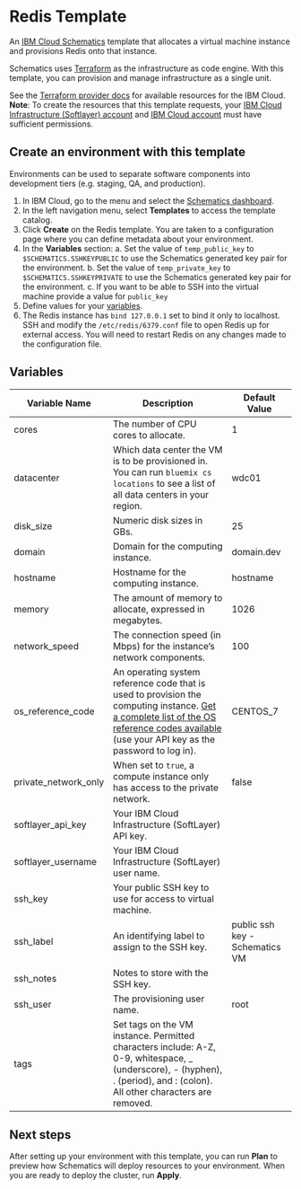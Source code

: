 # Redis Template

An [IBM Cloud Schematics](https://console.bluemix.net/docs/services/schematics/index.html) template that allocates a virtual machine instance and provisions Redis onto that instance.

Schematics uses [Terraform](https://www.terraform.io/) as the infrastructure as code engine. With this template, you can provision and manage infrastructure as a single unit.

See the [Terraform provider docs](https://ibm-bluemix.github.io/tf-ibm-docs/) for available resources for the IBM Cloud. **Note**: To create the resources that this template requests, your [IBM Cloud Infrastructure (Softlayer) account](https://console.bluemix.net/docs/iam/mnginfra.html#managing-infrastructure-access) and [IBM Cloud account](https://console.bluemix.net/docs/iam/mngiam.html#iammanidaccser) must have sufficient permissions.

## Create an environment with this template

Environments can be used to separate software components into development tiers (e.g. staging, QA, and production).

1. In IBM Cloud, go to the menu and select the [Schematics dashboard](https://console.bluemix.net/schematics).
2. In the left navigation menu, select **Templates** to access the template catalog.
3. Click **Create** on the Redis template. You are taken to a configuration page where you can define metadata about your environment.
4. In the **Variables** section:
  a. Set the value of `temp_public_key` to `$SCHEMATICS.SSHKEYPUBLIC` to use the Schematics generated key pair for the environment.
  b. Set the value of `temp_private_key` to `$SCHEMATICS.SSHKEYPRIVATE` to use the Schematics generated key pair for the environment.
  c. If you want to be able to SSH into the virtual machine provide a value for `public_key`
5. Define values for your [variables](#variables).
6. The Redis instance has `bind 127.0.0.1` set to bind it only to localhost. SSH and modify the `/etc/redis/6379.conf` file to open Redis up for external access. You will need to restart Redis on any changes made to the configuration file.

## Variables

|Variable Name|Description|Default Value|
|-------------|-----------|-------------|
|cores|The number of CPU cores to allocate.|1|
|datacenter   |Which data center the VM is to be provisioned in. You can run `bluemix cs locations` to see a list of all data centers in your region.|wdc01|
|disk_size|Numeric disk sizes in GBs.|25|
|domain       |Domain for the computing instance.|domain.dev|
|hostname     |Hostname for the computing instance.|hostname|
|memory|The amount of memory to allocate, expressed in megabytes.|1026|
|network_speed|The connection speed (in Mbps) for the instance’s network components.|100|
|os_reference_code|An operating system reference code that is used to provision the computing instance. [Get a complete list of the OS reference codes available](https://api.softlayer.com/rest/v3/SoftLayer_Virtual_Guest_Block_Device_Template_Group/getVhdImportSoftwareDescriptions.json?objectMask=referenceCode) (use your API key as the password to log in).|CENTOS_7|
|private_network_only|When set to `true`, a compute instance only has access to the private network.|false|
|softlayer_api_key|Your IBM Cloud Infrastructure (SoftLayer) API key.| |
|softlayer_username|Your IBM Cloud Infrastructure (SoftLayer) user name.||
|ssh_key|Your public SSH key to use for access to virtual machine.||
|ssh_label|An identifying label to assign to the SSH key.|public ssh key - Schematics VM|
|ssh_notes|Notes to store with the SSH key.||
|ssh_user|The provisioning user name.|root|
|tags|Set tags on the VM instance. Permitted characters include: A-Z, 0-9, whitespace, _ (underscore), - (hyphen), . (period), and : (colon). All other characters are removed.||

## Next steps

After setting up your environment with this template, you can run **Plan** to preview how Schematics will deploy resources to your environment. When you are ready to deploy the cluster, run **Apply**.
